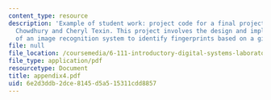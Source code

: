 ```yaml
---
content_type: resource
description: 'Example of student work: project code for a final project by Bashira
  Chowdhury and Cheryl Texin. This project involves the design and implementation
  of an image recognition system to identify fingerprints based on a given database.'
file: null
file_location: /coursemedia/6-111-introductory-digital-systems-laboratory-spring-2006/6e2d3ddb2dce8145d5a515311cdd8857_appendix4.pdf
file_type: application/pdf
resourcetype: Document
title: appendix4.pdf
uid: 6e2d3ddb-2dce-8145-d5a5-15311cdd8857
---
```

